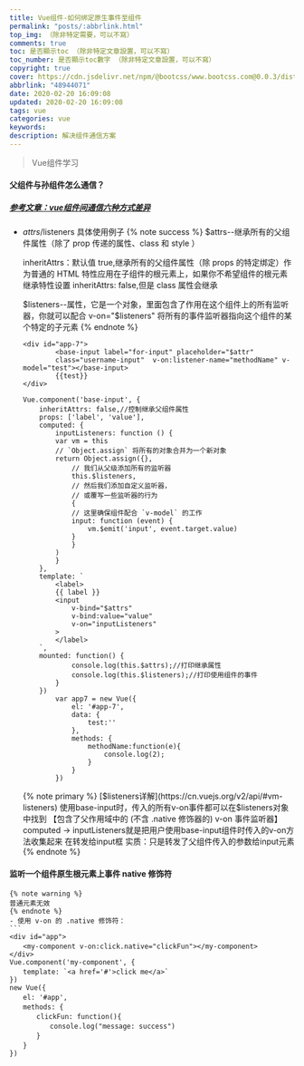 ```yaml
---
title: Vue组件-如何绑定原生事件至组件
permalink: "posts/:abbrlink.html"
top_img: （除非特定需要，可以不寫）
comments: true
toc: 是否顯示toc （除非特定文章設置，可以不寫）
toc_number: 是否顯示toc數字 （除非特定文章設置，可以不寫）
copyright: true
cover: https://cdn.jsdelivr.net/npm/@bootcss/www.bootcss.com@0.0.3/dist/img/vuejs.png
abbrlink: "48944071"
date: 2020-02-20 16:09:08
updated: 2020-02-20 16:09:08
tags: vue
categories: vue
keywords:
description: 解决组件通信方案
---
```



<blockquote class="blockquote-center">Vue组件学习</blockquote>

#### 父组件与孙组件怎么通信？

##### [参考文章：vue组件间通信六种方式差异](https://www.jianshu.com/p/c015141441f4)

- $attrs/$listeners 具体使用例子
  {% note success %}
  \$attrs--继承所有的父组件属性（除了 prop 传递的属性、class 和 style ）

  inheritAttrs：默认值 true,继承所有的父组件属性（除 props 的特定绑定）作为普通的 HTML 特性应用在子组件的根元素上，如果你不希望组件的根元素继承特性设置 inheritAttrs: false,但是 class 属性会继承

  $listeners--属性，它是一个对象，里面包含了作用在这个组件上的所有监听器，你就可以配合 v-on="$listeners" 将所有的事件监听器指向这个组件的某个特定的子元素
  {% endnote %}

    ```
    <div id="app-7">
            <base-input label="for-input" placeholder="$attr" 
            class="username-input"  v-on:listener-name="methodName" v-model="test"></base-input>
            {{test}}
    </div>
    
    Vue.component('base-input', {
        inheritAttrs: false,//控制继承父组件属性
        props: ['label', 'value'],
        computed: {
            inputListeners: function () {
            var vm = this
            // `Object.assign` 将所有的对象合并为一个新对象
            return Object.assign({},
                // 我们从父级添加所有的监听器
                this.$listeners,
                // 然后我们添加自定义监听器，
                // 或覆写一些监听器的行为
                {
                // 这里确保组件配合 `v-model` 的工作
                input: function (event) {
                    vm.$emit('input', event.target.value)
                }
                }
            )
            }
        },
        template: `
            <label>
            {{ label }}
            <input
                v-bind="$attrs"
                v-bind:value="value"
                v-on="inputListeners"
            >
            </label>
        `,
        mounted: function() {
                console.log(this.$attrs);//打印继承属性
                console.log(this.$listeners);//打印使用组件的事件
            }
        })
            var app7 = new Vue({
                el: '#app-7',
                data: {
                    test:''
                },
                methods: {
                    methodName:function(e){
                        console.log(2);
                    }
                }
            })
    ```
    {% note primary %}
    [$listeners详解](https://cn.vuejs.org/v2/api/#vm-listeners)
    使用base-input时，传入的所有v-on事件都可以在$listeners对象中找到
    【包含了父作用域中的 (不含 .native 修饰器的) v-on 事件监听器】
    computed -> inputListeners就是把用户使用base-input组件时传入的v-on方法收集起来 在转发给input框
    实质：只是转发了父组件传入的参数给input元素
    {% endnote %}
#### 监听一个组件原生根元素上事件 native 修饰符
    {% note warning %}
    普通元素无效
    {% endnote %}
    - 使用 v-on 的 .native 修饰符：
    ```
    <div id="app">
    　　<my-component v-on:click.native="clickFun"></my-component>
    </div>
    Vue.component('my-component', {
    　　template: `<a href='#'>click me</a>`
    })
    new Vue({
    　　el: '#app',
    　　methods: {
    　　　　clickFun: function(){
    　　　　　　console.log("message: success")
    　　　　}
    　　}
    })
```